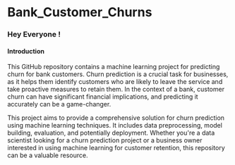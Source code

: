 # Bank_Customer_Churns

### Hey Everyone !
#### Introduction
This GitHub repository contains a machine learning project for predicting churn for bank customers. Churn prediction is a crucial task for businesses, as it helps them identify customers who are likely to leave the service and take proactive measures to retain them. In the context of a bank, customer churn can have significant financial implications, and predicting it accurately can be a game-changer.

This project aims to provide a comprehensive solution for churn prediction using machine learning techniques. It includes data preprocessing, model building, evaluation, and potentially deployment. Whether you're a data scientist looking for a churn prediction project or a business owner interested in using machine learning for customer retention, this repository can be a valuable resource.
